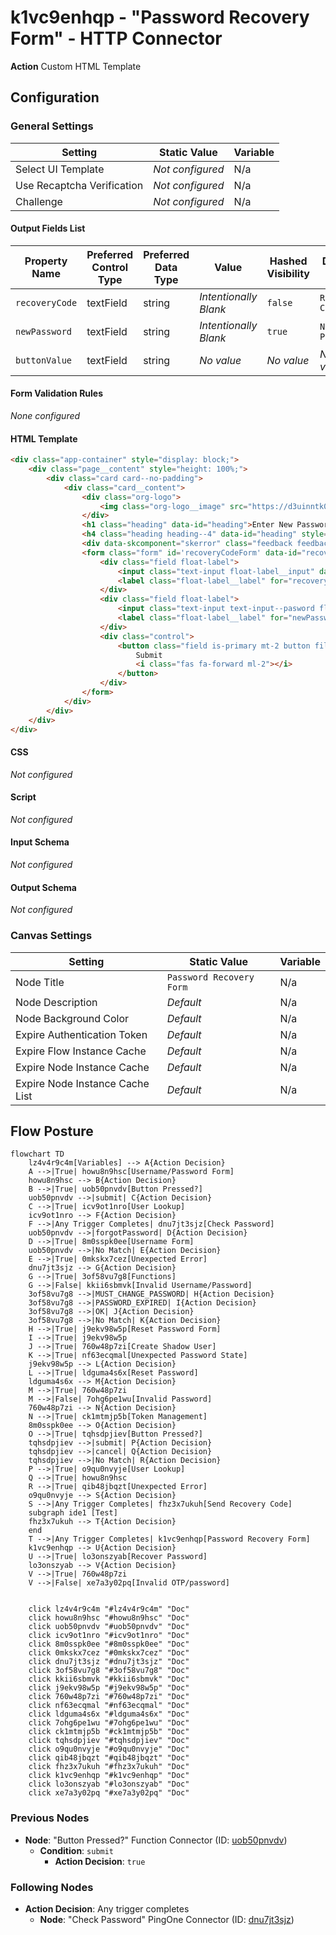 # k1vc9enhqp - "Password Recovery Form" - HTTP Connector

**Action** Custom HTML Template

## Configuration

### General Settings

| Setting                | Static Value  | Variable  |  
|------------------------|----------------------------------------|-------------------|
| Select UI Template | *Not configured* | N/a |
| Use Recaptcha Verification | *Not configured* | N/a |
| Challenge | *Not configured* | N/a |

#### Output Fields List

| Property Name  | Preferred Control Type | Preferred Data Type | Value                 | Hashed Visibility | Display Name    |
|----------------|------------------------|---------------------|-----------------------|-------------------|-----------------|
| `recoveryCode` | textField              | string              | *Intentionally Blank* | `false`           | `Recovery Code` |
| `newPassword`  | textField              | string              | *Intentionally Blank* | `true`            | `New Password`  |
| `buttonValue`  | textField              | string              | *No value*            | *No value*        | *No value*      |

#### Form Validation Rules

*None configured*

#### HTML Template

```html
<div class="app-container" style="display: block;">
	<div class="page__content" style="height: 100%;">
		<div class="card card--no-padding">
            <div class="card__content">
                <div class="org-logo">
                    <img class="org-logo__image" src="https://d3uinntk0mqu3p.cloudfront.net/branding/market/a3d073bc-3108-49ad-b96c-404bea59a1d0.png" alt="Company Logo" />
                </div>
                <h1 class="heading" data-id="heading">Enter New Password</h1>
                <h4 class="heading heading--4" data-id="heading" style="text-align: center;">If you have an active account with a valid email address, you will receive an email with a recovery code which you may enter here, along with a new password. If you do not have an account or email, please contact your administrator to recover your password.			</h4>
                <div data-skcomponent="skerror" class="feedback feedback--error sk-alert sk-alert-danger has-text-danger has-background-danger-light" data-skvisibility=""></div>
                <form class="form" id='recoveryCodeForm' data-id="recoveryCodeForm">
                    <div class="field float-label">
                        <input class="text-input float-label__input" data-id="recoveryCode-input" id="recoveryCode" name="recoveryCode" type="text" value="" />
                        <label class="float-label__label" for="recoveryCode">Recovery Code</label>
                    </div>
                    <div class="field float-label">
                        <input class="text-input text-input--pasword float-label__input" data-id="newPassword-input" id="newPassword" name="newPassword" type="password" value="" />
                        <label class="float-label__label" for="newPassword">New Password</label>
                    </div>
                    <div class="control">
                        <button class="field is-primary mt-2 button file-input--button button--primary brand-primary-bg" data-id="button" type="submit" data-skcomponent="skbutton" data-skbuttontype="form-submit" data-skform="recoveryCodeForm" data-skbuttonvalue="submit">
                            Submit
                            <i class="fas fa-forward ml-2"></i>
                        </button>
                    </div>
                </form>
            </div>
		</div>
	</div>
</div>

```

#### CSS

*Not configured*

#### Script

*Not configured*

#### Input Schema

*Not configured*

#### Output Schema

*Not configured*

### Canvas Settings

| Setting                | Static Value  | Variable  |  
|------------------------|----------------------------------------|-------------------|
| Node Title | `Password Recovery Form` | N/a |
| Node Description | *Default* | N/a |
| Node Background Color | *Default* | N/a |
| Expire Authentication Token | *Default* | N/a |
| Expire Flow Instance Cache | *Default* | N/a |
| Expire Node Instance Cache | *Default* | N/a |
| Expire Node Instance Cache List | *Default* | N/a |

## Flow Posture

```mermaid
flowchart TD
    lz4v4r9c4m[Variables] --> A{Action Decision}
    A -->|True| howu8n9hsc[Username/Password Form]
    howu8n9hsc --> B{Action Decision}
    B -->|True| uob50pnvdv[Button Pressed?]
    uob50pnvdv -->|submit| C{Action Decision}
    C -->|True| icv9ot1nro[User Lookup]
    icv9ot1nro --> F{Action Decision}
    F -->|Any Trigger Completes| dnu7jt3sjz[Check Password]
    uob50pnvdv -->|forgotPassword| D{Action Decision}
    D -->|True| 8m0sspk0ee[Username Form]
    uob50pnvdv -->|No Match| E{Action Decision}
    E -->|True| 0mkskx7cez[Unexpected Error]
    dnu7jt3sjz --> G{Action Decision}
    G -->|True| 3of58vu7g8[Functions]
    G -->|False| kkii6sbmvk[Invalid Username/Password]
    3of58vu7g8 -->|MUST_CHANGE_PASSWORD| H{Action Decision}
    3of58vu7g8 -->|PASSWORD_EXPIRED| I{Action Decision} 
    3of58vu7g8 -->|OK| J{Action Decision}
    3of58vu7g8 -->|No Match| K{Action Decision}
    H -->|True| j9ekv98w5p[Reset Password Form]
    I -->|True| j9ekv98w5p
    J -->|True| 760w48p7zi[Create Shadow User]
    K -->|True| nf63ecqmal[Unexpected Password State]
    j9ekv98w5p --> L{Action Decision}
    L -->|True| ldguma4s6x[Reset Password]
    ldguma4s6x --> M{Action Decision}
    M -->|True| 760w48p7zi
    M -->|False| 7ohg6pe1wu[Invalid Password]
    760w48p7zi --> N{Action Decision}
    N -->|True| ck1mtmjp5b[Token Management]
    8m0sspk0ee --> O{Action Decision}
    O -->|True| tqhsdpjiev[Button Pressed?]
    tqhsdpjiev -->|submit| P{Action Decision}
    tqhsdpjiev -->|cancel| Q{Action Decision}
    tqhsdpjiev -->|No Match| R{Action Decision}
    P -->|True| o9qu0nvyje[User Lookup]
    Q -->|True| howu8n9hsc
    R -->|True| qib48jbqzt[Unexpected Error]
    o9qu0nvyje --> S{Action Decision}
    S -->|Any Trigger Completes| fhz3x7ukuh[Send Recovery Code]
    subgraph ide1 [Test]
    fhz3x7ukuh --> T{Action Decision}
    end
    T -->|Any Trigger Completes| k1vc9enhqp[Password Recovery Form]
    k1vc9enhqp --> U{Action Decision}
    U -->|True| lo3onszyab[Recover Password]
    lo3onszyab --> V{Action Decision}
    V -->|True| 760w48p7zi
    V -->|False| xe7a3y02pq[Invalid OTP/password]
    

    click lz4v4r9c4m "#lz4v4r9c4m" "Doc"
    click howu8n9hsc "#howu8n9hsc" "Doc"
    click uob50pnvdv "#uob50pnvdv" "Doc"
    click icv9ot1nro "#icv9ot1nro" "Doc"
    click 8m0sspk0ee "#8m0sspk0ee" "Doc"
    click 0mkskx7cez "#0mkskx7cez" "Doc"
    click dnu7jt3sjz "#dnu7jt3sjz" "Doc"
    click 3of58vu7g8 "#3of58vu7g8" "Doc"
    click kkii6sbmvk "#kkii6sbmvk" "Doc"
    click j9ekv98w5p "#j9ekv98w5p" "Doc"
    click 760w48p7zi "#760w48p7zi" "Doc"
    click nf63ecqmal "#nf63ecqmal" "Doc"
    click ldguma4s6x "#ldguma4s6x" "Doc"
    click 7ohg6pe1wu "#7ohg6pe1wu" "Doc"
    click ck1mtmjp5b "#ck1mtmjp5b" "Doc"
    click tqhsdpjiev "#tqhsdpjiev" "Doc"
    click o9qu0nvyje "#o9qu0nvyje" "Doc"
    click qib48jbqzt "#qib48jbqzt" "Doc"
    click fhz3x7ukuh "#fhz3x7ukuh" "Doc"
    click k1vc9enhqp "#k1vc9enhqp" "Doc"
    click lo3onszyab "#lo3onszyab" "Doc"
    click xe7a3y02pq "#xe7a3y02pq" "Doc"
```

### Previous Nodes

* **Node**: "Button Pressed?" Function Connector (ID: [uob50pnvdv](./uob50pnvdv.md))
  * **Condition**: `submit`
    * **Action Decision**: `true`

### Following Nodes

* **Action Decision**: Any trigger completes
  * **Node**: "Check Password" PingOne Connector (ID: [dnu7jt3sjz](./dnu7jt3sjz.md))
